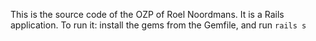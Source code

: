 This is the source code of the OZP of Roel Noordmans. It is a Rails application. To run it: install the gems from the Gemfile, and run `rails s`
